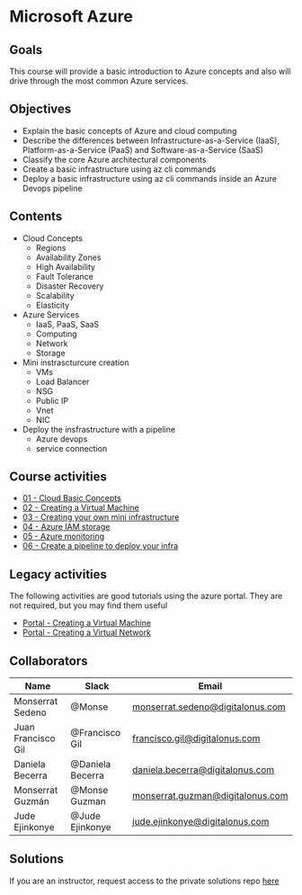 # Microsoft Azure

## Goals
This course will provide a basic introduction to Azure concepts and also will drive through the most common Azure services.

## Objectives
- Explain the basic concepts of Azure and cloud computing
- Describe the differences between Infrastructure-as-a-Service (IaaS), Platform-as-a-Service (PaaS) and Software-as-a-Service (SaaS)
- Classify the core Azure architectural components
- Create a basic infrastructure using az cli commands
- Deploy a basic infrastructure using az cli commands inside an Azure Devops pipeline


## Contents
- Cloud Concepts
    - Regions 
    - Availability Zones 
    - High Availability 
    - Fault Tolerance 
    - Disaster Recovery 
    - Scalability 
    - Elasticity 
- Azure Services 
    - IaaS, PaaS, SaaS 
    - Computing 
    - Network 
    - Storage 
- Mini instrascturcure creation
    - VMs
    - Load Balancer
    - NSG
    - Public IP
    - Vnet
    - NIC
- Deploy the insfrastructure with a pipeline
    - Azure devops
    - service connection

## Course activities
- [01 - Cloud Basic Concepts](./01-cloud-basic-concepts.md)
- [02 - Creating a Virtual Machine](./02-vm-with-cli.md)
- [03 - Creating your own mini infrastructure](./03-vm-lb-cli.md)
- [04 - Azure IAM storage](./04-azure-iam-storage.md)
- [05 - Azure monitoring](./05-azure-monitoring.md)
- [06 - Create a pipeline to deploy your infra](./06-pipeline.md)

## Legacy activities
The following activities are good tutorials using the azure portal. They are not required, but you may find them useful
- [Portal - Creating a Virtual Machine](./legacy-creating-vm.md)
- [Portal - Creating a Virtual Network](./legacy-network-creation.md)


## Collaborators
Name     |   Slack  | Email |
---------|----------|----------|
Monserrat Sedeno    | @Monse | monserrat.sedeno@digitalonus.com |
Juan Francisco Gil | @Francisco Gil | francisco.gil@digitalonus.com |
Daniela Becerra| @Daniela Becerra| daniela.becerra@digitalonus.com|
Monserrat Guzmán | @Monse Guzman | monserrat.guzman@digitalonus.com |
Jude Ejinkonye | @Jude Ejinkonye | jude.ejinkonye@digitalonus.com |


## Solutions
If you are an instructor, request access to the private solutions repo [here](https://gitlab.com/danib1/douniversity-solutions)
